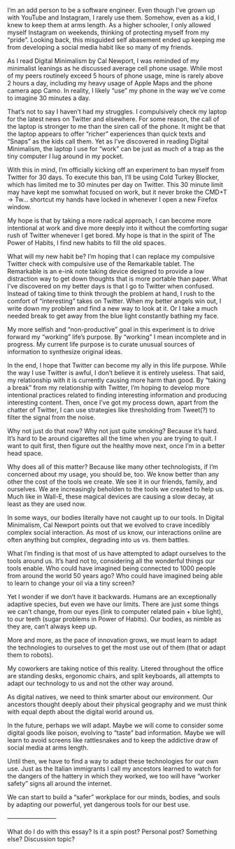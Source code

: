 I’m an add person to be a software engineer. Even though I’ve grown up with YouTube and Instagram, I rarely use them. Somehow, even as a kid, I knew to keep them at arms length. As a higher schooler, I only allowed myself Instagram on weekends, thinking of protecting myself from my “pride”. Looking back, this misguided self abasement ended up keeping me from developing a social media habit like so many of my friends. 

As I read Digital Minimalism by Cal Newport, I was reminded of my minimalist leanings as he discussed average cell phone usage. While most of my peers routinely exceed 5 hours of phone usage, mine is rarely above 2 hours a day, including my heavy usage of Apple Maps and the phone camera app Camo. In reality, I likely “use” my phone in the way we’ve come to imagine 30 minutes a day. 

That’s not to say I haven’t had my struggles. I compulsively check my laptop for the latest news on Twitter and elsewhere. For some reason, the call of the laptop is stronger to me than the siren call of the phone. It might be that the laptop appears to offer “richer” experiences than quick texts and “Snaps” as the kids call them. Yet as I’ve discovered in reading Digital Minimalism, the laptop I use for “work” can be just as much of a trap as the tiny computer I lug around in my pocket. 

With this in mind, I’m officially kicking off an experiment to ban myself from Twitter for 30 days. To execute this ban, I’ll be using Cold Turkey Blocker, which has limited me to 30 minutes per day on Twitter. This 30 minute limit may have kept me somwhat focused on work, but it never broke the CMD+T -> Tw… shortcut my hands have locked in whenever I open a new Firefox window. 

My hope is that by taking a more radical approach, I can become more intentional at work and dive more deeply into it without the comforting sugar rush of Twitter whenever I get bored. My hope is that in the spirit of The Power of Habits, I find new habits to fill the old spaces. 

What will my new habit be? I’m hoping that I can replace my compulsive Twitter check with compulsive use of the Remarkable tablet. The Remarkable is an e-ink note taking device designed to provide a low distraction way to get down thoughts that is more portable than paper. What I’ve discovered on my better days is that I go to Twitter when confused. Instead of taking time to think through the problem at hand, I rush to the comfort of “interesting” takes on Twitter. When my better angels win out, I write down my problem and find a new way to look at it. Or I take a much needed break to get away from the blue light constantly bathing my face.

My more selfish and “non-productive” goal in this experiment is to drive forward my “working” life’s purpose. By “working” I mean incomplete and in progress. My current life purpose is to curate unusual sources of information to synthesize original ideas. 

In the end, I hope that Twitter can become my ally in this life purpose. While the way I use Twitter is awful, I don’t believe it is entirely useless. That said, my relationship with it is currently causing more harm than good. By “taking a break” from my relationship with Twitter, I’m hoping to develop more intentional practices related to finding interesting information and producing interesting content. Then, once I’ve got my process down, apart from the chatter of Twitter, I can use strategies like thresholding from Tweet(?) to filter the signal from the noise. 

Why not just do that now? Why not just quite smoking? Because it’s hard. It’s hard to be around cigarettes all the time when you are trying to quit. I want to quit first, then figure out the healthy move next, once I’m in a better head space. 

Why does all of this matter? Because like many other technologists, if I’m concerned about my usage, you should be, too. We know better than any other the cost of the tools we create. We see it in our friends, family, and ourselves. We are increasingly beholden to the tools we created to help us. Much like in Wall-E, these magical devices are causing a slow decay, at least as they are used now. 

In some ways, our bodies literally have not caught up to our tools. In Digital Minimalism, Cal Newport points out that we evolved to crave incedibly complex social interaction. As most of us know, our interactions online are often anything but complex, degrading into us vs. them battles. 

What I’m finding is that most of us have attempted to adapt ourselves to the tools around us. It’s hard not to, considering all the wonderful things our tools enable. Who could have imagined being connected to 1000 people from around the world 50 years ago? Who could have imagined being able to learn to change your oil via a tiny screen? 

Yet I wonder if we don’t have it backwards. Humans are an exceptionally adaptive species, but even we have our limits. There are just some things we can’t change, from our eyes (link to computer related pain + blue light), to our teeth (sugar problems in Power of Habits). Our bodies, as nimble as they are, can’t always keep up. 

More and more, as the pace of innovation grows, we must learn to adapt the technologies to ourselves to get the most use out of them (that or adapt them to robots). 

My coworkers are taking notice of this reality. Litered throughout the office are standing desks, ergonomic chairs, and split keyboards, all attempts to adapt our technology to us and not the other way around. 

As digital natives, we need to think smarter about our environment. Our ancestors thought deeply about their physical geography and we must think with equal depth about the digital world around us. 

In the future, perhaps we will adapt. Maybe we will come to consider some digital goods like poison, evolving to “taste” bad information. Maybe we will learn to avoid screens like rattlesnakes and to keep the addictive draw of social media at arms length. 

Until then, we have to find a way to adapt these technologies for our own use. Just as the Italian immigrants I call my ancestors learned to watch for the dangers of the hattery in which they worked, we too will have “worker safety” signs all around the internet. 

We can start to build a “safer” workplace for our minds, bodies, and souls by adapting our powerful, yet dangerous tools for our best use. 

————————

What do I do with this essay? Is it a spin post? Personal post? Something else? Discussion topic?

